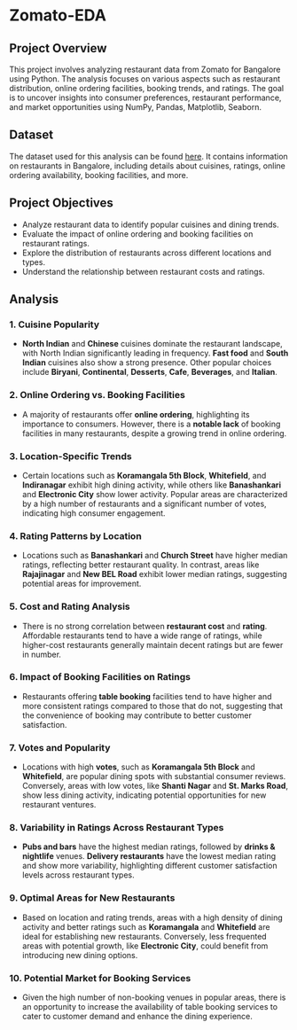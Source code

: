 # Zomato-EDA

## Project Overview

This project involves analyzing restaurant data from Zomato for Bangalore using Python. The analysis focuses on various aspects such as restaurant distribution, online ordering facilities, booking trends, and ratings. The goal is to uncover insights into consumer preferences, restaurant performance, and market opportunities using NumPy, Pandas, Matplotlib, Seaborn.

## Dataset

The dataset used for this analysis can be found [here](https://www.kaggle.com/datasets/himanshupoddar/zomato-bangalore-restaurants). It contains information on restaurants in Bangalore, including details about cuisines, ratings, online ordering availability, booking facilities, and more.

## Project Objectives

- Analyze restaurant data to identify popular cuisines and dining trends.
- Evaluate the impact of online ordering and booking facilities on restaurant ratings.
- Explore the distribution of restaurants across different locations and types.
- Understand the relationship between restaurant costs and ratings.

## Analysis


### 1. Cuisine Popularity
- **North Indian** and **Chinese** cuisines dominate the restaurant landscape, with North Indian significantly leading in frequency. **Fast food** and **South Indian** cuisines also show a strong presence. Other popular choices include **Biryani**, **Continental**, **Desserts**, **Cafe**, **Beverages**, and **Italian**.

### 2. Online Ordering vs. Booking Facilities
- A majority of restaurants offer **online ordering**, highlighting its importance to consumers. However, there is a **notable lack** of booking facilities in many restaurants, despite a growing trend in online ordering.

### 3. Location-Specific Trends
- Certain locations such as **Koramangala 5th Block**, **Whitefield**, and **Indiranagar** exhibit high dining activity, while others like **Banashankari** and **Electronic City** show lower activity. Popular areas are characterized by a high number of restaurants and a significant number of votes, indicating high consumer engagement.

### 4. Rating Patterns by Location
- Locations such as **Banashankari** and **Church Street** have higher median ratings, reflecting better restaurant quality. In contrast, areas like **Rajajinagar** and **New BEL Road** exhibit lower median ratings, suggesting potential areas for improvement.

### 5. Cost and Rating Analysis
- There is no strong correlation between **restaurant cost** and **rating**. Affordable restaurants tend to have a wide range of ratings, while higher-cost restaurants generally maintain decent ratings but are fewer in number.

### 6. Impact of Booking Facilities on Ratings
- Restaurants offering **table booking** facilities tend to have higher and more consistent ratings compared to those that do not, suggesting that the convenience of booking may contribute to better customer satisfaction.

### 7. Votes and Popularity
- Locations with high **votes**, such as **Koramangala 5th Block** and **Whitefield**, are popular dining spots with substantial consumer reviews. Conversely, areas with low votes, like **Shanti Nagar** and **St. Marks Road**, show less dining activity, indicating potential opportunities for new restaurant ventures.

### 8. Variability in Ratings Across Restaurant Types
- **Pubs and bars** have the highest median ratings, followed by **drinks & nightlife** venues. **Delivery restaurants** have the lowest median rating and show more variability, highlighting different customer satisfaction levels across restaurant types.

### 9. Optimal Areas for New Restaurants
- Based on location and rating trends, areas with a high density of dining activity and better ratings such as **Koramangala** and **Whitefield** are ideal for establishing new restaurants. Conversely, less frequented areas with potential growth, like **Electronic City**, could benefit from introducing new dining options.

### 10. Potential Market for Booking Services
- Given the high number of non-booking venues in popular areas, there is an opportunity to increase the availability of table booking services to cater to customer demand and enhance the dining experience.



